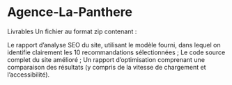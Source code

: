 # Agence-La-Panthere

Livrables
Un fichier au format zip contenant : 

Le rapport d’analyse SEO du site, utilisant le modèle fourni, dans lequel on identifie clairement les 10 recommandations sélectionnées ;
Le code source complet du site amélioré ;
Un rapport d’optimisation comprenant une comparaison des résultats (y compris de la vitesse de chargement et l’accessibilité).